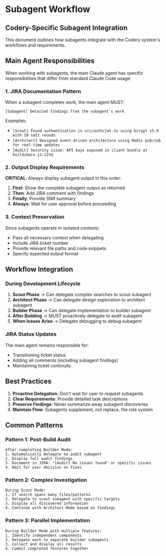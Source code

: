 # Subagent Workflow

## Codery-Specific Subagent Integration

This document outlines how subagents integrate with the Codery system's workflows and requirements.

## Main Agent Responsibilities

When working with subagents, the main Claude agent has specific responsibilities that differ from standard Claude Code usage:

### 1. JIRA Documentation Pattern

When a subagent completes work, the main agent MUST:

```
[Subagent] Detailed findings from the subagent's work
```

Examples:
- `[Scout] Found authentication in src/auth/jwt.ts using bcrypt v5.0 with 10 salt rounds`
- `[Architect] Designed event-driven architecture using Redis pub/sub for real-time updates`
- `[Audit] Security issue: API keys exposed in client bundle at build/main.js:1234`

### 2. Output Display Requirements

**CRITICAL**: Always display subagent output in this order:

1. **First**: Show the complete subagent output as returned
2. **Then**: Add JIRA comment with findings
3. **Finally**: Provide SNR summary
4. **Always**: Wait for user approval before proceeding

### 3. Context Preservation

Since subagents operate in isolated contexts:
- Pass all necessary context when delegating
- Include JIRA ticket number
- Provide relevant file paths and code snippets
- Specify expected output format

## Workflow Integration

### During Development Lifecycle

1. **Scout Phase** → Can delegate complex searches to scout subagent
2. **Architect Phase** → Can delegate design exploration to architect subagent  
3. **Builder Phase** → Can delegate implementation to builder subagent
4. **After Building** → MUST proactively delegate to audit subagent
5. **When Issues Arise** → Delegate debugging to debug subagent

### JIRA Status Updates

The main agent remains responsible for:
- Transitioning ticket status
- Adding all comments (including subagent findings)
- Maintaining ticket continuity

## Best Practices

1. **Proactive Delegation**: Don't wait for user to request subagents
2. **Clear Requirements**: Provide detailed task descriptions
3. **Preserve Findings**: Never summarize away subagent discoveries
4. **Maintain Flow**: Subagents supplement, not replace, the role system

## Common Patterns

### Pattern 1: Post-Build Audit
```
After completing Builder Mode:
1. Automatically delegate to audit subagent
2. Display full audit findings
3. Document in JIRA: "[Audit] No issues found" or specific issues
4. Wait for user decision on fixes
```

### Pattern 2: Complex Investigation
```
During Scout Mode:
1. If search spans many files/patterns
2. Delegate to scout subagent with specific targets
3. Display all discovered information
4. Continue with Architect Mode based on findings
```

### Pattern 3: Parallel Implementation
```
During Builder Mode with multiple features:
1. Identify independent components
2. Delegate each to separate builder subagents
3. Collect and display all results
4. Commit completed features together
```